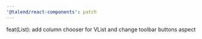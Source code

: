```yaml
---
'@talend/react-components': patch
---
```


feat(List): add column chooser for VList and change toolbar buttons aspect

